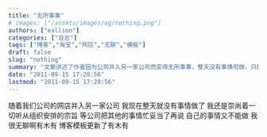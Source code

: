 ```yaml
---
title: "无所事事"
# images: ["/assets/images/og/nothing.png"]
authors: ["eallion"]
categories: ["日志"]
tags: ["博客","淘宝","网店","无聊","模板"]
draft: false
slug: "nothing"
summary: "文章讲述了作者因为公司并入另一家公司而变得无所事事，整天没有事情可做，只能听从组织安排。作者感到非常无聊。"
date: "2011-09-15 17:20:56"
lastmod: "2011-09-15 17:20:56"
---
```


随着我们公司的网店并入另一家公司
我现在整天就没有事情做了
我还是崇尚着一切听从组织安排的宗旨
等公司把其他的事情忙妥当了再说
自己的事情又不能做
我很无聊啊有木有
博客模板更新了有木有
